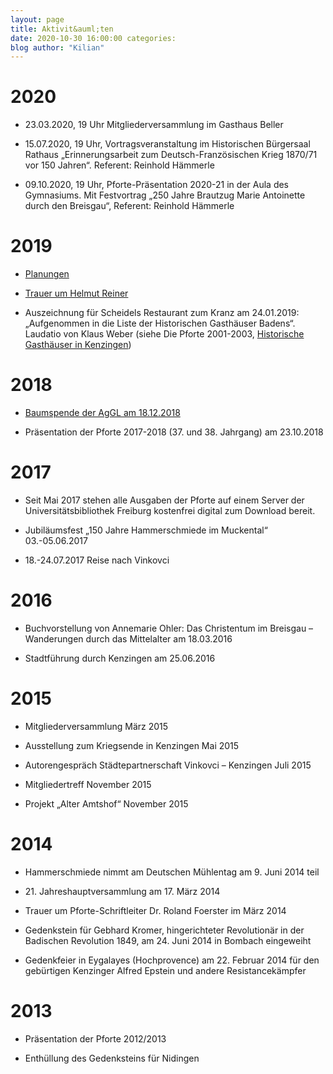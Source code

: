 ```yaml
---
layout: page
title: Aktivit&auml;ten
date: 2020-10-30 16:00:00 categories:
blog author: "Kilian"
---
```


2020
====

-   23.03.2020, 19 Uhr Mitgliederversammlung im Gasthaus Beller

-   15.07.2020, 19 Uhr, Vortragsveranstaltung im Historischen Bürgersaal
    Rathaus „Erinnerungsarbeit zum Deutsch-Französischen Krieg 1870/71
    vor 150 Jahren“. Referent: Reinhold Hämmerle

-   09.10.2020, 19 Uhr, Pforte-Präsentation 2020-21 in der Aula des
    Gymnasiums. Mit Festvortrag „250 Jahre Brautzug Marie Antoinette
    durch den Breisgau“, Referent: Reinhold Hämmerle

2019
====

-   [Planungen](https://drive.google.com/file/d/1g_t6nVDdL6ksOnJdCGctSCI4S6KaJ2c9/view?usp=sharing)

-   [Trauer um Helmut Reiner](reiner_nachruf.html)

-   Auszeichnung für Scheidels Restaurant zum Kranz am 24.01.2019:
    „Aufgenommen in die Liste der Historischen Gasthäuser Badens“.
    Laudatio von Klaus Weber (siehe Die Pforte 2001-2003, [Historische
    Gasthäuser in
    Kenzingen](http://dl.ub.uni-freiburg.de/diglit/pforte-2003-21-23/0139))

2018
====

-   [Baumspende der AgGL am 18.12.2018](baumspende.html)

-   Präsentation der Pforte 2017-2018 (37. und 38. Jahrgang) am
    23.10.2018

2017
====

-   Seit Mai 2017 stehen alle Ausgaben der Pforte auf einem Server der
    Universitätsbibliothek Freiburg kostenfrei digital zum Download
    bereit.

-   Jubiläumsfest „150 Jahre Hammerschmiede im Muckental“ 03.-05.06.2017

-   18.-24.07.2017 Reise nach Vinkovci

2016
====

-   Buchvorstellung von Annemarie Ohler: Das Christentum im Breisgau –
    Wanderungen durch das Mittelalter am 18.03.2016

-   Stadtführung durch Kenzingen am 25.06.2016

2015
====

-   Mitgliederversammlung März 2015

-   Ausstellung zum Kriegsende in Kenzingen Mai 2015

-   Autorengespräch Städtepartnerschaft Vinkovci – Kenzingen Juli 2015

-   Mitgliedertreff November 2015

-   Projekt „Alter Amtshof“ November 2015

2014
====

-   Hammerschmiede nimmt am Deutschen Mühlentag am 9. Juni 2014 teil

-   21\. Jahreshauptversammlung am 17. März 2014

-   Trauer um Pforte-Schriftleiter Dr. Roland Foerster im März 2014

-   Gedenkstein für Gebhard Kromer, hingerichteter Revolutionär in der
    Badischen Revolution 1849, am 24. Juni 2014 in Bombach eingeweiht

-   Gedenkfeier in Eygalayes (Hochprovence) am 22. Februar 2014 für den
    gebürtigen Kenzinger Alfred Epstein und andere Resistancekämpfer

2013
====

-   Präsentation der Pforte 2012/2013

-   Enthüllung des Gedenksteins für Nidingen
